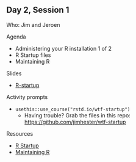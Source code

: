 ## Day 2, Session 1

Who: Jim and Jeroen

Agenda

  * Administering your R installation 1 of 2
  * R Startup files
  * Maintaining R

Slides

  * [R-startup](materials/R-startup.pdf)

Activity prompts

  * `usethis::use_course("rstd.io/wtf-startup")`
    - Having trouble? Grab the files in this repo: <https://github.com/jimhester/wtf-startup>

Resources

  * [R Startup](https://whattheyforgot.org/r-startup.html)
  * [Maintaining R](https://whattheyforgot.org/maintaining-r.html)
